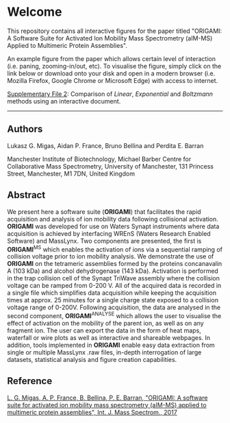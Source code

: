 # Welcome

This repository contains all interactive figures for the paper titled "ORIGAMI: A Software Suite for Activated Ion Mobility Mass Spectrometry (aIM-MS) Applied to Multimeric Protein Assemblies".

An example figure from the paper which allows certain level of interaction (i.e. paning, zooming-in/out, etc). To visualise the figure, simply click on the link below or download onto your disk and open in a modern browser (i.e. Mozilla Firefox, Google Chrome or Microsoft Edge) with access to internet.

[Supplementary File 2](https://migas-origami-2017.netlify.com/assets/supplementary-file-2): Comparison of *Linear*, *Exponential* and *Boltzmann* methods using an interactive document.

* * *

## Authors

Lukasz G. Migas, Aidan P. France, Bruno Bellina and Perdita E. Barran

Manchester Institute of Biotechnology, Michael Barber Centre for Collaborative Mass Spectrometry, University of Manchester, 131 Princess Street, Manchester, M1 7DN, United Kingdom

## Abstract

We present here a software suite (**ORIGAMI**) that facilitates the rapid acquisition and analysis of ion mobility data following collisional activation. **ORIGAMI** was developed for use on Waters Synapt instruments where data acquisition is achieved by interfacing WREnS (Waters Research Enabled Software) and MassLynx. Two components are presented, the first is **ORIGAMI**<sup>MS</sup> which enables the activation of ions via a sequential ramping of collision voltage prior to ion mobility analysis. We demonstrate the use of **ORIGAMI** on the tetrameric assemblies formed by the proteins concanavalin A (103 kDa) and alcohol dehydrogenase (143 kDa). Activation is performed in the trap collision cell of the Synapt TriWave assembly where the collision voltage can be ramped from 0-200 V. All of the acquired data is recorded in a single file which simplifies data acquisition while keeping the acquisition times at approx. 25 minutes for a single charge state exposed to a collision voltage range of 0-200V.  Following acquisition, the data are analysed in the second component, **ORIGAMI**<sup>ANALYSE</sup> which allows the user to visualise the effect of activation on the mobility of the parent ion, as well as on any fragment ion. The user can export the data in the form of heat maps, waterfall or wire plots as well as interactive and shareable webpages. In addition, tools implemented in **ORIGAMI** enable easy data extraction from single or multiple MassLynx .raw files, in-depth interrogation of large datasets, statistical analysis and figure creation capabilities.

## Reference

[L. G. Migas, A. P. France, B. Bellina, P. E. Barran, "ORIGAMI: A software suite for activated ion mobility mass spectrometry (aIM-MS) applied to multimeric protein assemblies", Int. J. Mass Spectrom., 2017](https://www.sciencedirect.com/science/article/pii/S1387380617302695?via%3Dihub)